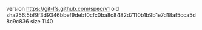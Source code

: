 version https://git-lfs.github.com/spec/v1
oid sha256:5bf9f3d9346bbef9debf0cfc0ba8c8482d7110b1b9b1e7d18af5cca5d8c9c836
size 1140
